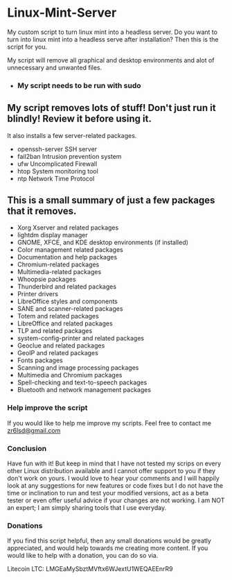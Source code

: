 # Linux-Mint-Server
My custom script to turn linux mint into a headless server.
Do you want to turn into linux mint into a headless serve after installation? 
Then this is the script for you.

My script will remove all graphical and desktop environments and alot of unnecessary and unwanted files.
- ### My script needs to be run with sudo
## My script removes lots of stuff! Don't just run it blindly! Review it before using it.

It also installs a few server-related packages.

  - openssh-server  SSH server
  - fail2ban        Intrusion prevention system
  - ufw             Uncomplicated Firewall
  - htop            System monitoring tool
  - ntp             Network Time Protocol


## This is a small summary of just a few packages that it removes.

- Xorg Xserver and related packages
- lightdm display manager
- GNOME, XFCE, and KDE desktop environments (if installed)
- Color management related packages
- Documentation and help packages
- Chromium-related packages
- Multimedia-related packages
- Whoopsie packages
- Thunderbird and related packages
- Printer drivers
- LibreOffice styles and components
- SANE and scanner-related packages
- Totem and related packages
- LibreOffice and related packages
- TLP and related packages
- system-config-printer and related packages
- Geoclue and related packages
- GeoIP and related packages
- Fonts packages
- Scanning and image processing packages
- Multimedia and Chromium packages
- Spell-checking and text-to-speech packages
- Bluetooth and network management packages


### Help improve the script 

If you would like to help me improve my scripts. Feel free to contact me
zr6lsd@gmail.com 


### Conclusion

Have fun with it! But keep in mind that I have not tested my scrips on every other Linux distribution available and I cannot offer support to you if they don't work on yours. I would love to hear your comments and I will happily look at any suggestions for new features or code fixes but I do not have the time or inclination to run and test your modified versions, act as a beta tester or even offer useful advice if your changes are not working. I am NOT an expert; I am simply sharing tools that I use everyday.

### Donations
If you find this script helpful, then any small donations would be greatly appreciated, and would help towards me creating more content. 
If you would like to help with a donation, you can do so via.

Litecoin LTC: LMGEaMySbztMVftx6WJextU1WEQAEEnrR9
